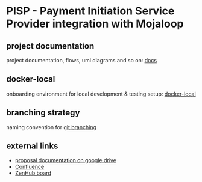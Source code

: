 # PISP - Payment Initiation Service Provider integration with Mojaloop


## project documentation
project documentation, flows, uml diagrams and so on: [docs](./docs/README.md)

## docker-local
onboarding environment for local development & testing setup: [docker-local](./docker-local/README.md)

## branching strategy
naming convention for [git branching](./docs/git_branching.md)

## external links
 - [proposal documentation on google drive](https://docs.google.com/document/d/17rLpCPM2NY-i4oKGxhlBMbQahGY0k83rij2EOiU_OR4/edit)
 - [Confluence](https://modusbox.atlassian.net/wiki/spaces/GPISP/pages/648774132/Google+PISP+Documentation)
 - [ZenHub board](https://app.zenhub.com/workspaces/pisp-5e8457b05580fb04a7fd4878/board?repos=106737677)
  